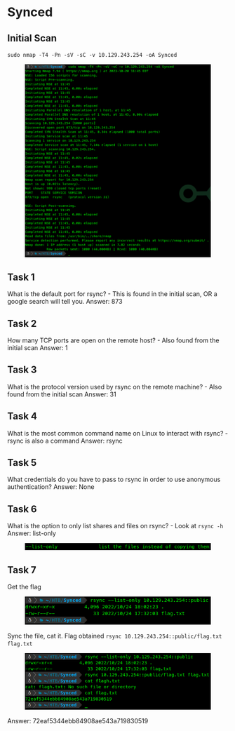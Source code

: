 # Synced

## Initial Scan

```
sudo nmap -T4 -Pn -sV -sC -v 10.129.243.254 -oA Synced
```

<figure><img src="../../../.gitbook/assets/image (15) (1) (1) (1).png" alt=""><figcaption></figcaption></figure>

## Task 1

What is the default port for rsync? - This is found in the initial scan, OR a google search will tell you. Answer: 873

## Task 2

How many TCP ports are open on the remote host? - Also found from the initial scan Answer: 1

## Task 3

What is the protocol version used by rsync on the remote machine? - Also found from the initial scan Answer: 31

## Task 4

What is the most common command name on Linux to interact with rsync? - rsync is also a command Answer: rsync

## Task 5

What credentials do you have to pass to rsync in order to use anonymous authentication? Answer: None

## Task 6

What is the option to only list shares and files on rsync? - Look at `rsync -h`  Answer: list-only

<figure><img src="../../../.gitbook/assets/image (1) (1) (1) (1) (1) (1).png" alt=""><figcaption></figcaption></figure>

## Task 7

Get the flag

<figure><img src="../../../.gitbook/assets/image (3) (1) (1) (1) (1) (1).png" alt=""><figcaption></figcaption></figure>

Sync the file, cat it. Flag obtained `rsync 10.129.243.254::public/flag.txt flag.txt`

<figure><img src="../../../.gitbook/assets/image (4) (1) (1) (1) (1) (1).png" alt=""><figcaption></figcaption></figure>

Answer: 72eaf5344ebb84908ae543a719830519
